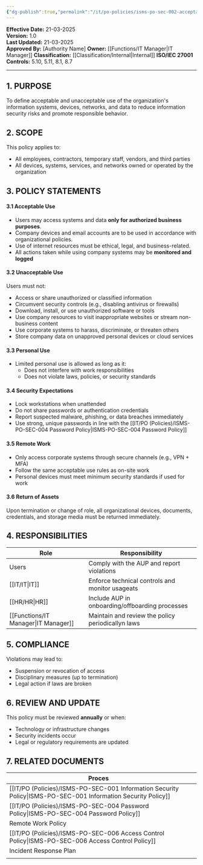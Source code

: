 ```yaml
---
{"dg-publish":true,"permalink":"/it/po-policies/isms-po-sec-002-acceptable-use-policy/","noteIcon":"default"}
---
```


**Effective Date:** 21-03-2025  
**Version:** 1.0  
**Last Updated:** 21-03-2025  
**Approved By:** [Authority Name]
**Owner:** [[Functions/IT Manager\|IT Manager]]
**Classification:** [[Classification/Internal\|Internal]]
**ISO/IEC 27001 Controls:** 5.10, 5.11, 8.1, 8.7

---
## **1. PURPOSE**  
To define acceptable and unacceptable use of the organization's information systems, devices, networks, and data to reduce information security risks and promote responsible behavior.
## **2. SCOPE**
This policy applies to:

- All employees, contractors, temporary staff, vendors, and third parties
- All devices, systems, services, and networks owned or operated by the organization
 
 ## **3. POLICY STATEMENTS** 
 
 #### 3.1 Acceptable Use
- Users may access systems and data **only for authorized business purposes**.
- Company devices and email accounts are to be used in accordance with organizational policies.
- Use of internet resources must be ethical, legal, and business-related.
- All actions taken while using company systems may be **monitored and logged**
#### 3.2 Unacceptable Use
Users must not:
- Access or share unauthorized or classified information
- Circumvent security controls (e.g., disabling antivirus or firewalls)
- Download, install, or use unauthorized software or tools
- Use company resources to visit inappropriate websites or stream non-business content
- Use corporate systems to harass, discriminate, or threaten others
- Store company data on unapproved personal devices or cloud services
#### 3.3 Personal Use
- Limited personal use is allowed as long as it:
    - Does not interfere with work responsibilities
    - Does not violate laws, policies, or security standards
#### 3.4 Security Expectations
- Lock workstations when unattended
- Do not share passwords or authentication credentials
- Report suspected malware, phishing, or data breaches immediately
- Use strong, unique passwords in line with the [[IT/PO (Policies)/ISMS-PO-SEC-004 Password Policy\|ISMS-PO-SEC-004 Password Policy]]
#### 3.5 Remote Work
- Only access corporate systems through secure channels (e.g., VPN + MFA)
- Follow the same acceptable use rules as on-site work
- Personal devices must meet minimum security standards if used for work
#### 3.6 Return of Assets
Upon termination or change of role, all organizational devices, documents, credentials, and storage media must be returned immediately.
## **4. RESPONSIBILITIES**

| **Role**       | **Responsibility**                                |
| -------------- | ------------------------------------------------- |
| Users          | Comply with the AUP and report violations         |
| [[IT/IT\|IT]]         | Enforce technical controls and monitor usageats   |
| [[HR/HR\|HR]]         | Include AUP in onboarding/offboarding processes   |
| [[Functions/IT Manager\|IT Manager]] | Maintain and review the policy periodicallyn laws |
## **5. COMPLIANCE**  
Violations may lead to:
- Suspension or revocation of access
- Disciplinary measures (up to termination)
- Legal action if laws are broken
## **6. REVIEW AND UPDATE**  
This policy must be reviewed **annually** or when:
- Technology or infrastructure changes
- Security incidents occur
- Legal or regulatory requirements are updated
## **7. RELATED DOCUMENTS**

| Proces                                          |     |
| ----------------------------------------------- | --- |
| [[IT/PO (Policies)/ISMS-PO-SEC-001 Information Security Policy\|ISMS-PO-SEC-001 Information Security Policy]] |     |
| [[IT/PO (Policies)/ISMS-PO-SEC-004 Password Policy\|ISMS-PO-SEC-004 Password Policy]]             |     |
| Remote Work Policy                              |     |
| [[IT/PO (Policies)/ISMS-PO-SEC-006 Access Control Policy\|ISMS-PO-SEC-006 Access Control Policy]]       |     |
| Incident Response Plan                          |     |
|                                                 |     |











